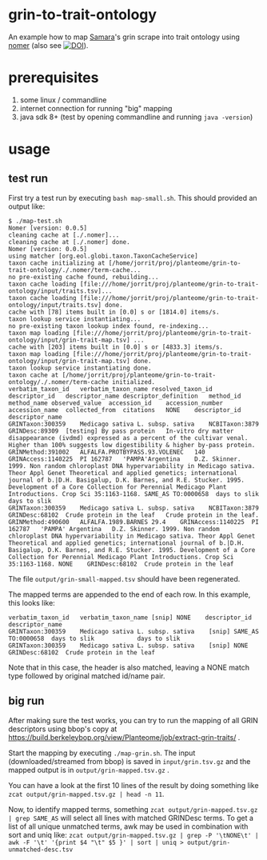 # grin-to-trait-ontology
An example how to map [Samara](https://github.com/jhpoelen/samara)'s grin scrape into trait ontology using [nomer](https://github.com/globalbioticinteractions/nomer) (also see [![DOI](https://zenodo.org/badge/DOI/10.5281/zenodo.1158053.svg)](https://doi.org/10.5281/zenodo.1158053)).

# prerequisites 

1. some linux / commandline 
2. internet connection for running "big" mapping
3. java sdk 8+ (test by opening commandline and running ```java -version```)

# usage

## test run

First try a test run by executing ```bash map-small.sh```. This should provided an output like:

```
$ ./map-test.sh 
Nomer [version: 0.0.5]
cleaning cache at [./.nomer]...
cleaning cache at [./.nomer] done.
Nomer [version: 0.0.5]
using matcher [org.eol.globi.taxon.TaxonCacheService]
taxon cache initializing at [/home/jorrit/proj/planteome/grin-to-trait-ontology/./.nomer/term-cache...
no pre-existing cache found, rebuilding...
taxon cache loading [file:///home/jorrit/proj/planteome/grin-to-trait-ontology/input/traits.tsv]...
taxon cache loading [file:///home/jorrit/proj/planteome/grin-to-trait-ontology/input/traits.tsv] done.
cache with [78] items built in [0.0] s or [1814.0] items/s.
taxon lookup service instantiating...
no pre-existing taxon lookup index found, re-indexing...
taxon map loading [file:///home/jorrit/proj/planteome/grin-to-trait-ontology/input/grin-trait-map.tsv] ...
cache with [203] items built in [0.0] s or [4833.3] items/s.
taxon map loading [file:///home/jorrit/proj/planteome/grin-to-trait-ontology/input/grin-trait-map.tsv] done.
taxon lookup service instantiating done.
taxon cache at [/home/jorrit/proj/planteome/grin-to-trait-ontology/./.nomer/term-cache initialized.
verbatim_taxon_id   verbatim_taxon_name resolved_taxon_id   descriptor_id   descriptor_name descriptor_definition   method_id   method_name observed_value  accession_id    accession_number    accession_name  collected_from  citations   NONE    descriptor_id   descriptor_name         
GRINTaxon:300359    Medicago sativa L. subsp. sativa    NCBITaxon:3879  GRINDesc:89309  [testing] By pass protein   In-vitro dry matter disappearance (ivdmd) expressed as a percent of the cultivar venal.  Higher than 100% suggests low digestibility & higher by-pass protein.  GRINMethod:391002   ALFALFA.PROTBYPASS.93.VOLENEC   140 GRINAccess:1140225  PI 162787   'PAMPA'Argentina    D.Z. Skinner. 1999. Non random chloroplast DNA hypervariability in Medicago sativa. Theor Appl Genet Theoretical and applied genetics; international journal of b.|D.H. Basigalup, D.K. Barnes, and R.E. Stucker. 1995. Development of a Core Collection for Perennial Medicago Plant Introductions. Crop Sci 35:1163-1168. SAME_AS TO:0000658  days to slik            days to slik                            
GRINTaxon:300359    Medicago sativa L. subsp. sativa    NCBITaxon:3879  GRINDesc:68102  Crude protein in the leaf   Crude protein in the leaf.  GRINMethod:490600   ALFALFA.1989.BARNES 29.4    GRINAccess:1140225  PI 162787   'PAMPA' Argentina   D.Z. Skinner. 1999. Non random chloroplast DNA hypervariability in Medicago sativa. Theor Appl Genet Theoretical and applied genetics; international journal of b.|D.H. Basigalup, D.K. Barnes, and R.E. Stucker. 1995. Development of a Core Collection for Perennial Medicago Plant Introductions. Crop Sci 35:1163-1168. NONE    GRINDesc:68102  Crude protein in the leaf           
```

The file ```output/grin-small-mapped.tsv``` should have been regenerated.

The mapped terms are appended to the end of each row. In this example, this looks like:

```
verbatim_taxon_id   verbatim_taxon_name [snip] NONE    descriptor_id   descriptor_name         
GRINTaxon:300359    Medicago sativa L. subsp. sativa    [snip] SAME_AS TO:0000658  days to slik            days to slik                            
GRINTaxon:300359    Medicago sativa L. subsp. sativa    [snip] NONE    GRINDesc:68102  Crude protein in the leaf           
```
Note that in this case, the header is also matched, leaving a NONE match type followed by original matched id/name pair. 

## big run 

After making sure the test works, you can try to run the mapping of all GRIN descriptors using bbop's copy at https://build.berkeleybop.org/view/Planteome/job/extract-grin-traits/ .

Start the mapping by executing ```./map-grin.sh```. The input (downloaded/streamed from bbop) is saved in ```input/grin.tsv.gz``` and the mapped output is in ```output/grin-mapped.tsv.gz``` .

You can have a look at the first 10 lines of the result by doing something like ```zcat output/grin-mapped.tsv.gz | head -n 11```.

Now, to identify mapped terms, something ```zcat output/grin-mapped.tsv.gz | grep SAME_AS``` will select all lines with matched GRINDesc terms. To get a list of all unique unmatched terms, awk may be used in combination with sort and uniq like: ```zcat output/grin-mapped.tsv.gz | grep -P '\tNONE\t' | awk -F '\t' '{print $4 "\t" $5 }' | sort | uniq > output/grin-unmatched-desc.tsv```
